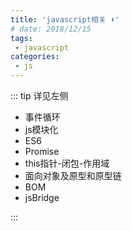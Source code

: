 ```yaml
---
title: 'javascript相关 ⬇️'
# date: 2018/12/15
tags:
 - javascript
categories:
 - js
---
```


::: tip 详见左侧

- 事件循环
- js模块化
- ES6
- Promise
- this指针-闭包-作用域
- 面向对象及原型和原型链
- BOM
- jsBridge

:::


